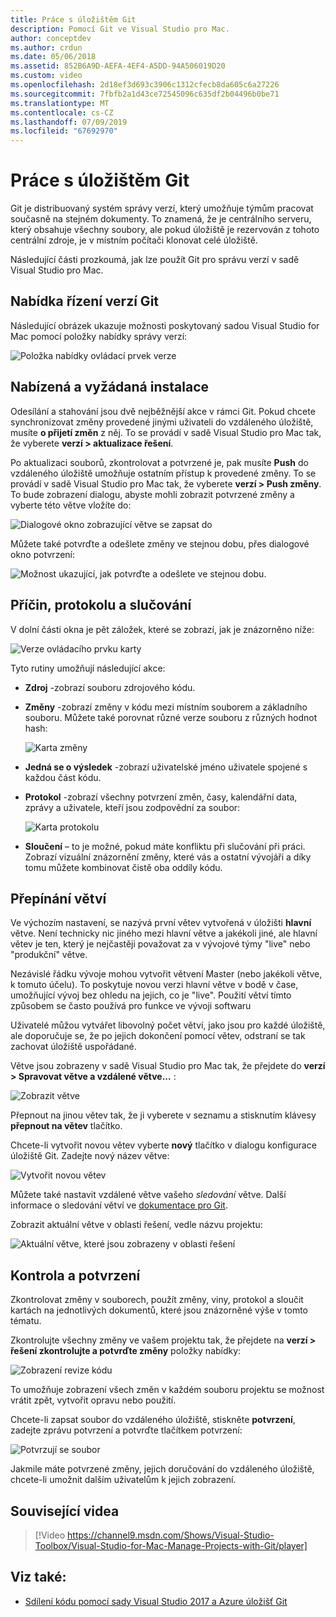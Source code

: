 ```yaml
---
title: Práce s úložištěm Git
description: Pomocí Git ve Visual Studio pro Mac.
author: conceptdev
ms.author: crdun
ms.date: 05/06/2018
ms.assetid: 852B6A9D-AEFA-4EF4-A5DD-94A506019D20
ms.custom: video
ms.openlocfilehash: 2d18ef3d693c3906c1312cfecb8da605c6a27226
ms.sourcegitcommit: 7fbfb2a1d43ce72545096c635df2b04496b0be71
ms.translationtype: MT
ms.contentlocale: cs-CZ
ms.lasthandoff: 07/09/2019
ms.locfileid: "67692970"
---
```

# <a name="working-with-git"></a>Práce s úložištěm Git

Git je distribuovaný systém správy verzí, který umožňuje týmům pracovat současně na stejném dokumenty. To znamená, že je centrálního serveru, který obsahuje všechny soubory, ale pokud úložiště je rezervován z tohoto centrální zdroje, je v místním počítači klonovat celé úložiště.

Následující části prozkoumá, jak lze použít Git pro správu verzí v sadě Visual Studio pro Mac.

## <a name="git-version-control-menu"></a>Nabídka řízení verzí Git

Následující obrázek ukazuje možnosti poskytovaný sadou Visual Studio for Mac pomocí položky nabídky správy verzí:

![Položka nabídky ovládací prvek verze](media/version-control-gitVersionControlMenu.png)

## <a name="push-and-pull"></a>Nabízená a vyžádaná instalace

Odesílání a stahování jsou dvě nejběžnější akce v rámci Git. Pokud chcete synchronizovat změny provedené jinými uživateli do vzdáleného úložiště, musíte **o přijetí změn** z něj. To se provádí v sadě Visual Studio pro Mac tak, že vyberete **verzí > aktualizace řešení**.

Po aktualizaci souborů, zkontrolovat a potvrzené je, pak musíte **Push** do vzdáleného úložiště umožňuje ostatním přístup k provedené změny. To se provádí v sadě Visual Studio pro Mac tak, že vyberete **verzí > Push změny**. To bude zobrazení dialogu, abyste mohli zobrazit potvrzené změny a vyberte této větve vložíte do:

![Dialogové okno zobrazující větve se zapsat do](media/version-control-gitPush.png)

Můžete také potvrďte a odešlete změny ve stejnou dobu, přes dialogové okno potvrzení:

![Možnost ukazující, jak potvrďte a odešlete ve stejnou dobu.](media/version-control-commitPush.png)

## <a name="blame-log-and-merge"></a>Příčin, protokolu a slučování

V dolní části okna je pět záložek, které se zobrazí, jak je znázorněno níže:

![Verze ovládacího prvku karty](media/version-control-gitTabs.png)

Tyto rutiny umožňují následující akce:

* **Zdroj** -zobrazí souboru zdrojového kódu.
* **Změny** -zobrazí změny v kódu mezi místním souborem a základního souboru. Můžete také porovnat různé verze souboru z různých hodnot hash:

    ![Karta změny](media/version-control-gitChange.png)

* **Jedná se o výsledek** -zobrazí uživatelské jméno uživatele spojené s každou část kódu.
* **Protokol** -zobrazí všechny potvrzení změn, časy, kalendářní data, zprávy a uživatele, kteří jsou zodpovědní za soubor:

    ![Karta protokolu](media/version-control-gitLog.png)

* **Sloučení** – to je možné, pokud máte konfliktu při slučování při práci. Zobrazí vizuální znázornění změny, které vás a ostatní vývojáři a díky tomu můžete kombinovat čistě oba oddíly kódu.

## <a name="switching-branches"></a>Přepínání větví

Ve výchozím nastavení, se nazývá první větev vytvořená v úložišti **hlavní** větve. Není technicky nic jiného mezi hlavní větve a jakékoli jiné, ale hlavní větev je ten, který je nejčastěji považovat za v vývojové týmy "live" nebo "produkční" větve.

Nezávislé řádku vývoje mohou vytvořit větvení Master (nebo jakékoli větve, k tomuto účelu). To poskytuje novou verzi hlavní větve v bodě v čase, umožňující vývoj bez ohledu na jejich, co je "live". Použití větví tímto způsobem se často používá pro funkce ve vývoji softwaru

Uživatelé můžou vytvářet libovolný počet větví, jako jsou pro každé úložiště, ale doporučuje se, že po jejich dokončení pomocí větev, odstraní se tak zachovat úložiště uspořádané.

Větve jsou zobrazeny v sadě Visual Studio pro Mac tak, že přejdete do **verzí > Spravovat větve a vzdálené větve...** :

![Zobrazit větve](media/version-control-gitBranch2.png)

Přepnout na jinou větev tak, že ji vyberete v seznamu a stisknutím klávesy **přepnout na větev** tlačítko.

Chcete-li vytvořit novou větev vyberte **nový** tlačítko v dialogu konfigurace úložiště Git. Zadejte nový název větve:

![Vytvořit novou větev](media/version-control-gitBranch.png)

Můžete také nastavit vzdálené větve vašeho _sledování_ větve. Další informace o sledování větví ve [dokumentace pro Git](https://git-scm.com/book/en/v2/Git-Branching-Remote-Branches#Tracking-Branches).

Zobrazit aktuální větve v oblasti řešení, vedle názvu projektu:

 ![Aktuální větve, které jsou zobrazeny v oblasti řešení](media/version-control-gitBranchName.png)

## <a name="reviewing-and-committing"></a>Kontrola a potvrzení

Zkontrolovat změny v souborech, použít změny, viny, protokol a sloučit kartách na jednotlivých dokumentů, které jsou znázorněné výše v tomto tématu.

Zkontrolujte všechny změny ve vašem projektu tak, že přejdete na **verzí > řešení zkontrolujte a potvrďte změny** položky nabídky:

![Zobrazení revize kódu](media/version-control-gitReviewCommit.png)

To umožňuje zobrazení všech změn v každém souboru projektu se možnost vrátit zpět, vytvořit opravu nebo použití.

Chcete-li zapsat soubor do vzdáleného úložiště, stiskněte **potvrzení**, zadejte zprávu potvrzení a potvrďte tlačítkem potvrzení:

![Potvrzují se soubor](media/version-control-gitCommit.png)

Jakmile máte potvrzené změny, jejich doručování do vzdáleného úložiště, chcete-li umožnit dalším uživatelům k jejich zobrazení.

## <a name="related-video"></a>Související videa

> [!Video https://channel9.msdn.com/Shows/Visual-Studio-Toolbox/Visual-Studio-for-Mac-Manage-Projects-with-Git/player]

## <a name="see-also"></a>Viz také:

* [Sdílení kódu pomocí sady Visual Studio 2017 a Azure úložišť Git](/azure/devops/repos/git/share-your-code-in-git-vs-2017)